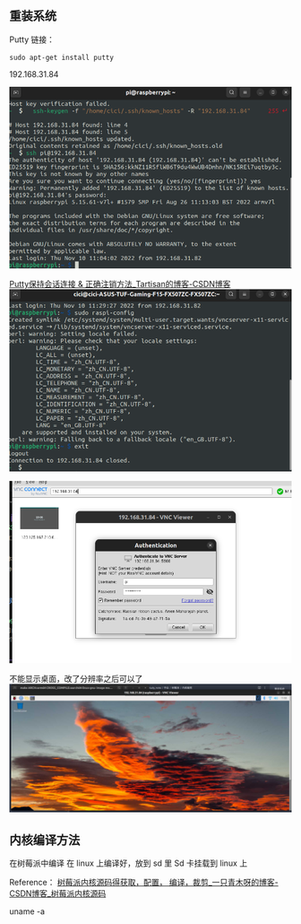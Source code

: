 ## 重装系统
Putty 链接：

```shell
sudo apt-get install putty
```

192.168.31.84

![400](https://raw.githubusercontent.com/acdefg/cdn/main/obsidian/202211101930369.png)

[Putty保持会话连接 & 正确注销方法_Tartisan的博客-CSDN博客](https://blog.csdn.net/Design_by_TaoZ/article/details/80629646)
![](https://raw.githubusercontent.com/acdefg/cdn/main/obsidian/202211101944468.png)


![](https://raw.githubusercontent.com/acdefg/cdn/main/obsidian/202211101944590.png)

不能显示桌面，改了分辨率之后可以了
![](https://raw.githubusercontent.com/acdefg/cdn/main/obsidian/202211101953207.png)

## 内核编译方法
在树莓派中编译
在 linux 上编译好，放到 sd 里
Sd 卡挂载到 linux 上

Reference：
[树莓派内核源码得获取，配置， 编译，裁剪_一只青木呀的博客-CSDN博客_树莓派内核源码](https://blog.csdn.net/weixin_45309916/article/details/107525503)

uname -a